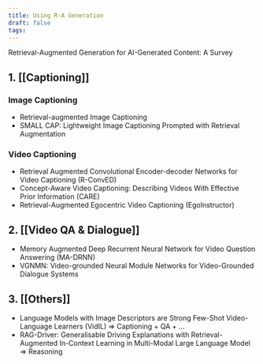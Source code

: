 ```yaml
---
title: Using R-A Generation
draft: false
tags:
---
```

 
Retrieval-Augmented Generation for AI-Generated Content: A Survey
## 1. [[Captioning]]

### Image Captioning
- Retrieval-augmented Image Captioning
- SMALL CAP: Lightweight Image Captioning Prompted with Retrieval Augmentation

### Video Captioning
- Retrieval Augmented Convolutional Encoder-decoder Networks for Video Captioning (R-ConvED)
- Concept-Aware Video Captioning: Describing Videos With Effective Prior Information (CARE)
- Retrieval-Augmented Egocentric Video Captioning (EgoInstructor)

## 2. [[Video QA & Dialogue]]
- Memory Augmented Deep Recurrent Neural Network for Video Question Answering (MA-DRNN)
- VGNMN: Video-grounded Neural Module Networks for Video-Grounded Dialogue Systems

## 3. [[Others]]
- Language Models with Image Descriptors are Strong Few-Shot Video-Language Learners (VidIL) => Captioning + QA + ...
- RAG-Driver: Generalisable Driving Explanations with Retrieval-Augmented In-Context Learning in Multi-Modal Large Language Model => Reasoning